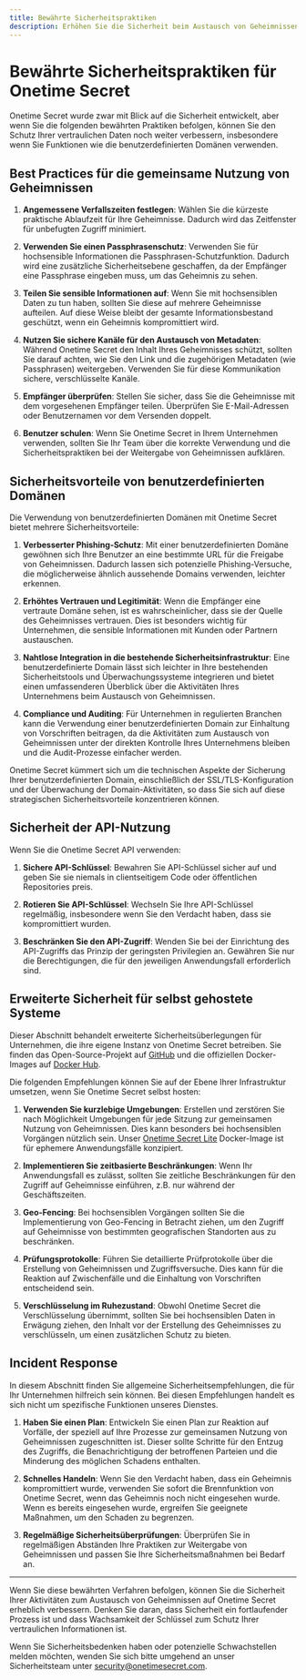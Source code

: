 ```yaml
---
title: Bewährte Sicherheitspraktiken
description: Erhöhen Sie die Sicherheit beim Austausch von Geheimnissen mit diesen Best Practices, die speziell für Onetime Secret gelten, einschließlich der Sicherheitsvorteile von Custom Domains.
---
```


# Bewährte Sicherheitspraktiken für Onetime Secret

Onetime Secret wurde zwar mit Blick auf die Sicherheit entwickelt, aber wenn Sie die folgenden bewährten Praktiken befolgen, können Sie den Schutz Ihrer vertraulichen Daten noch weiter verbessern, insbesondere wenn Sie Funktionen wie die benutzerdefinierten Domänen verwenden.

## Best Practices für die gemeinsame Nutzung von Geheimnissen

1. **Angemessene Verfallszeiten festlegen**: Wählen Sie die kürzeste praktische Ablaufzeit für Ihre Geheimnisse. Dadurch wird das Zeitfenster für unbefugten Zugriff minimiert.

2. **Verwenden Sie einen Passphrasenschutz**: Verwenden Sie für hochsensible Informationen die Passphrasen-Schutzfunktion. Dadurch wird eine zusätzliche Sicherheitsebene geschaffen, da der Empfänger eine Passphrase eingeben muss, um das Geheimnis zu sehen.

3. **Teilen Sie sensible Informationen auf**: Wenn Sie mit hochsensiblen Daten zu tun haben, sollten Sie diese auf mehrere Geheimnisse aufteilen. Auf diese Weise bleibt der gesamte Informationsbestand geschützt, wenn ein Geheimnis kompromittiert wird.

4. **Nutzen Sie sichere Kanäle für den Austausch von Metadaten**: Während Onetime Secret den Inhalt Ihres Geheimnisses schützt, sollten Sie darauf achten, wie Sie den Link und die zugehörigen Metadaten (wie Passphrasen) weitergeben. Verwenden Sie für diese Kommunikation sichere, verschlüsselte Kanäle.

5. **Empfänger überprüfen**: Stellen Sie sicher, dass Sie die Geheimnisse mit dem vorgesehenen Empfänger teilen. Überprüfen Sie E-Mail-Adressen oder Benutzernamen vor dem Versenden doppelt.

6. **Benutzer schulen**: Wenn Sie Onetime Secret in Ihrem Unternehmen verwenden, sollten Sie Ihr Team über die korrekte Verwendung und die Sicherheitspraktiken bei der Weitergabe von Geheimnissen aufklären.

## Sicherheitsvorteile von benutzerdefinierten Domänen

Die Verwendung von benutzerdefinierten Domänen mit Onetime Secret bietet mehrere Sicherheitsvorteile:

1. **Verbesserter Phishing-Schutz**: Mit einer benutzerdefinierten Domäne gewöhnen sich Ihre Benutzer an eine bestimmte URL für die Freigabe von Geheimnissen. Dadurch lassen sich potenzielle Phishing-Versuche, die möglicherweise ähnlich aussehende Domains verwenden, leichter erkennen.

2. **Erhöhtes Vertrauen und Legitimität**: Wenn die Empfänger eine vertraute Domäne sehen, ist es wahrscheinlicher, dass sie der Quelle des Geheimnisses vertrauen. Dies ist besonders wichtig für Unternehmen, die sensible Informationen mit Kunden oder Partnern austauschen.

3. **Nahtlose Integration in die bestehende Sicherheitsinfrastruktur**: Eine benutzerdefinierte Domain lässt sich leichter in Ihre bestehenden Sicherheitstools und Überwachungssysteme integrieren und bietet einen umfassenderen Überblick über die Aktivitäten Ihres Unternehmens beim Austausch von Geheimnissen.

4. **Compliance und Auditing**: Für Unternehmen in regulierten Branchen kann die Verwendung einer benutzerdefinierten Domain zur Einhaltung von Vorschriften beitragen, da die Aktivitäten zum Austausch von Geheimnissen unter der direkten Kontrolle Ihres Unternehmens bleiben und die Audit-Prozesse einfacher werden.

Onetime Secret kümmert sich um die technischen Aspekte der Sicherung Ihrer benutzerdefinierten Domain, einschließlich der SSL/TLS-Konfiguration und der Überwachung der Domain-Aktivitäten, so dass Sie sich auf diese strategischen Sicherheitsvorteile konzentrieren können.

## Sicherheit der API-Nutzung

Wenn Sie die Onetime Secret API verwenden:

1. **Sichere API-Schlüssel**: Bewahren Sie API-Schlüssel sicher auf und geben Sie sie niemals in clientseitigem Code oder öffentlichen Repositories preis.

2. **Rotieren Sie API-Schlüssel**: Wechseln Sie Ihre API-Schlüssel regelmäßig, insbesondere wenn Sie den Verdacht haben, dass sie kompromittiert wurden.

3. **Beschränken Sie den API-Zugriff**: Wenden Sie bei der Einrichtung des API-Zugriffs das Prinzip der geringsten Privilegien an. Gewähren Sie nur die Berechtigungen, die für den jeweiligen Anwendungsfall erforderlich sind.

## Erweiterte Sicherheit für selbst gehostete Systeme

Dieser Abschnitt behandelt erweiterte Sicherheitsüberlegungen für Unternehmen, die ihre eigene Instanz von Onetime Secret betreiben. Sie finden das Open-Source-Projekt auf [GitHub](https://github.com/onetimesecret/onetimesecret) und die offiziellen Docker-Images auf [Docker Hub](https://hub.docker.com/r/onetimesecret/onetimesecret).

Die folgenden Empfehlungen können Sie auf der Ebene Ihrer Infrastruktur umsetzen, wenn Sie Onetime Secret selbst hosten:

1. **Verwenden Sie kurzlebige Umgebungen**: Erstellen und zerstören Sie nach Möglichkeit Umgebungen für jede Sitzung zur gemeinsamen Nutzung von Geheimnissen. Dies kann besonders bei hochsensiblen Vorgängen nützlich sein. Unser [Onetime Secret Lite](https://github.com/onetimesecret/onetimesecret/blob/v0.18.5/docs/DOCKER-lite.md) Docker-Image ist für ephemere Anwendungsfälle konzipiert.

2. **Implementieren Sie zeitbasierte Beschränkungen**: Wenn Ihr Anwendungsfall es zulässt, sollten Sie zeitliche Beschränkungen für den Zugriff auf Geheimnisse einführen, z.B. nur während der Geschäftszeiten.

3. **Geo-Fencing**: Bei hochsensiblen Vorgängen sollten Sie die Implementierung von Geo-Fencing in Betracht ziehen, um den Zugriff auf Geheimnisse von bestimmten geografischen Standorten aus zu beschränken.

4. **Prüfungsprotokolle**: Führen Sie detaillierte Prüfprotokolle über die Erstellung von Geheimnissen und Zugriffsversuche. Dies kann für die Reaktion auf Zwischenfälle und die Einhaltung von Vorschriften entscheidend sein.

5. **Verschlüsselung im Ruhezustand**: Obwohl Onetime Secret die Verschlüsselung übernimmt, sollten Sie bei hochsensiblen Daten in Erwägung ziehen, den Inhalt vor der Erstellung des Geheimnisses zu verschlüsseln, um einen zusätzlichen Schutz zu bieten.


## Incident Response

In diesem Abschnitt finden Sie allgemeine Sicherheitsempfehlungen, die für Ihr Unternehmen hilfreich sein können. Bei diesen Empfehlungen handelt es sich nicht um spezifische Funktionen unseres Dienstes.

1. **Haben Sie einen Plan**: Entwickeln Sie einen Plan zur Reaktion auf Vorfälle, der speziell auf Ihre Prozesse zur gemeinsamen Nutzung von Geheimnissen zugeschnitten ist. Dieser sollte Schritte für den Entzug des Zugriffs, die Benachrichtigung der betroffenen Parteien und die Minderung des möglichen Schadens enthalten.

2. **Schnelles Handeln**: Wenn Sie den Verdacht haben, dass ein Geheimnis kompromittiert wurde, verwenden Sie sofort die Brennfunktion von Onetime Secret, wenn das Geheimnis noch nicht eingesehen wurde. Wenn es bereits eingesehen wurde, ergreifen Sie geeignete Maßnahmen, um den Schaden zu begrenzen.

3. **Regelmäßige Sicherheitsüberprüfungen**: Überprüfen Sie in regelmäßigen Abständen Ihre Praktiken zur Weitergabe von Geheimnissen und passen Sie Ihre Sicherheitsmaßnahmen bei Bedarf an.

---

Wenn Sie diese bewährten Verfahren befolgen, können Sie die Sicherheit Ihrer Aktivitäten zum Austausch von Geheimnissen auf Onetime Secret erheblich verbessern. Denken Sie daran, dass Sicherheit ein fortlaufender Prozess ist und dass Wachsamkeit der Schlüssel zum Schutz Ihrer vertraulichen Informationen ist.

Wenn Sie Sicherheitsbedenken haben oder potenzielle Schwachstellen melden möchten, wenden Sie sich bitte umgehend an unser Sicherheitsteam unter security@onetimesecret.com.
